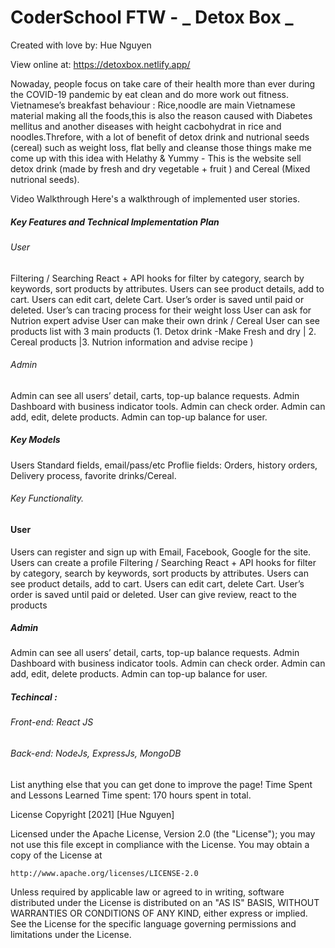 # CoderSchool FTW - _ Detox Box _

Created with love by: Hue Nguyen

View online at: https://detoxbox.netlify.app/

Nowaday, people focus on take care of their health more than ever during the COVID-19 pandemic by eat clean and do more work out fitness.
Vietnamese’s breakfast behaviour : Rice,noodle are main Vietnamese material making all the foods,this is also the reason caused with Diabetes mellitus and another diseases with height cacbohydrat in rice and noodles.Threfore, with a lot of benefit of detox drink and nutrional seeds (cereal) such as weight loss, flat belly and cleanse those things make me come up with this idea with Helathy & Yummy - This is the website sell detox drink (made by fresh and dry vegetable + fruit ) and Cereal (Mixed nutrional seeds).

Video Walkthrough
Here's a walkthrough of implemented user stories.

<!-- To create a GIF, use LiceCap, RecordIt, or Loom, and link the image here in the markdown.

<img src='http://i.imgur.com/link/to/your/gif/file.gif' title='Video Walkthrough' width='' alt='Video Walkthrough' /> -->

##### Key Features and Technical Implementation Plan

###### User

Filtering / Searching
React + API hooks for filter by category, search by keywords, sort products by attributes.
Users can see product details, add to cart.
Users can edit cart, delete Cart.
User’s order is saved until paid or deleted.
User’s can tracing process for their weight loss
User can ask for Nutrion expert advise
User can make their own drink / Cereal
User can see products list with 3 main products (1. Detox drink -Make Fresh and dry | 2. Cereal products |3. Nutrion information and advise recipe )

###### Admin

Admin can see all users’ detail, carts, top-up balance requests.
Admin Dashboard with business indicator tools.
Admin can check order.
Admin can add, edit, delete products.
Admin can top-up balance for user.

##### Key Models

Users
Standard fields, email/pass/etc
Proflie fields: Orders, history orders, Delivery process, favorite drinks/Cereal.

###### Key Functionality.

#### User

Users can register and sign up with Email, Facebook, Google for the site.
Users can create a profile
Filtering / Searching
React + API hooks for filter by category, search by keywords, sort products by attributes.
Users can see product details, add to cart.
Users can edit cart, delete Cart.
User’s order is saved until paid or deleted.
User can give review, react to the products

##### Admin

Admin can see all users’ detail, carts, top-up balance requests.
Admin Dashboard with business indicator tools.
Admin can check order.
Admin can add, edit, delete products.
Admin can top-up balance for user.

##### Techincal :

###### Front-end: React JS

###### Back-end: NodeJs, ExpressJs, MongoDB

List anything else that you can get done to improve the page!
Time Spent and Lessons Learned
Time spent: 170 hours spent in total.

License
Copyright [2021] [Hue Nguyen]

Licensed under the Apache License, Version 2.0 (the "License");
you may not use this file except in compliance with the License.
You may obtain a copy of the License at

    http://www.apache.org/licenses/LICENSE-2.0

Unless required by applicable law or agreed to in writing, software
distributed under the License is distributed on an "AS IS" BASIS,
WITHOUT WARRANTIES OR CONDITIONS OF ANY KIND, either express or implied.
See the License for the specific language governing permissions and
limitations under the License.
